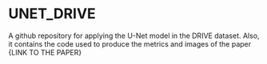 # UNET_DRIVE

A github repository for applying the U-Net model in the DRIVE dataset. Also, it contains the code used to produce the metrics and images of the paper {LINK TO THE PAPER}